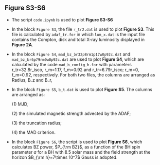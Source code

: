 ## Figure S3-S6

- The script `code.ipynb`  is used to plot **Figure S3-S6**
  
- In the block `Figure S3`, the file `r_tr2.dat`  is used to plot **Figure S3**. This file is calculated by `adaf_tr.for` in which `lum_x.dat` is the input file contains the Compton, disk and total X-ray luminosity displayed in **Figure 2A**.
  
- In the block `Figure S4`,  `mad_bz_br32p8rm1p17w0p92c.dat` and  `mad_bz_br6p79rm0w0p92c.dat`  are used to plot **Figure S4**, which are calculated by the code `mad_b_config_h.for` with parameters r_tr=32.8r_isco, r_m=1.17, f_m=0.92 and r_tr=6.79r_isco; r_m=0, f_m=0.92,  respectively. For both two files, the columns are arranged as Radius, B_z and B_r,
  
- In the block  `Figure S5`,  `b_t.dat`  is used to plot **Figure S5**. The columns are arranged as: 

  (1) MJD;
  
  (2) the simulated magnetic strength advected by the ADAF;
  
  (3) the truncation radius;
  
  (4)  the MAD criterion.

- In the block  `Figure S6`, the script is used to plot **Figure S6**, which calculates BZ power, $P_{\rm BZ}$, as a function of the BH spin parameter $a$ for a BH with 8.5 solar mass and the field strength at the horizon $B_{\rm h}=7\times 10^7$ Gauss is adopted.

